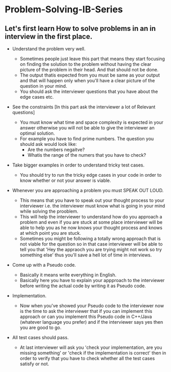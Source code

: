 # Problem-Solving-IB-Series

## Let's first learn How to solve problems in an in interview in the first place.

- Understand the problem very well.
    - Sometimes people just leave this part that means they start focusing on finding the   solution to the problem without having the clear picture of the problem in their head. And that should not be done. 
    - The output thatis expected from you must be same as your output and that will happen only when you'll have a clear picture of the question in your mind.
    - You should ask the interviewer questions that you have about the edge cases etc.
- See the constraints [In this part ask the interviewer a lot of Relevant questions]
    - You must know what time and space complexity is expected in your answer otherwise you will not be able to give the interviewer an optimal solution.
    - For example you have to find prime numbers. The question you should ask would look like:
        - Are the numbers negaitve?
        - Whatis the range of the numers that you have to check?

- Take bigger examples in order to understand tricky test cases.
    - You should try to run the tricky edge cases in your code in order to know whether or not your answer is viable.
- Whenever you are approaching a problem you must SPEAK OUT LOUD.
    - This means that you have to speak out your thought process to your interviewer i.e. the interviewer must know what is going in your mind while solving the prooblem. 
    - This will help the interviewer to understand how do you approach a problem and even if you are stuck at some place interviewer will be able to help you as he now knows your thought process and knows at which point you are stuck.
    - Sometimes you might be following a totally wrong approach that is not viable for the question so in that case interviewer will be able to tell you that 'Hey the appraoch you are trying might not work so try something else' thus you'll save a hell lot of time in interviews.
- Come up with a Pseudo code.
    - Basically it means write everything in English. 
    - Basically here you have to explain your appproach to the interviewer before writing the actual code by writing it as Pseudo code.
- Implementation.
    - Now when you've showed your Pseudo code to the interviewer now is the time to ask the interviewer that if you can implement this approach or can you implement this Pseudo code in C++/Java (whatever language you prefer) and if the interviewer says yes then you are good to go.
- All test cases should pass.
    - At last interviewer will ask you 'check your implementation, are you missing something' or 'check if the implementation is correct' then in order to verify that you have to check whether all the test cases satisfy or not.
